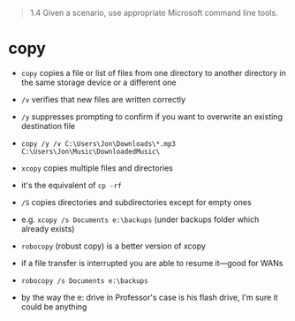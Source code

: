 > 1.4 Given a scenario, use appropriate Microsoft command line tools. 

# copy

- `copy` copies a file or list of files from one directory to another directory in the same storage device or a different one
- `/v` verifies that new files are written correctly
- `/y` suppresses prompting to confirm if you want to overwrite an existing destination file
- `copy /y /v C:\Users\Jon\Downloads\*.mp3 C:\Users\Jon\Music\DownloadedMusic\ `

- `xcopy` copies multiple files and directories
- it's the equivalent of `cp -rf`
- `/S` copies directories and subdirectories except for empty ones
- e.g. `xcopy /s Documents e:\backups` (under backups folder which already exists)

- `robocopy` (robust copy) is a better version of xcopy
- if a file transfer is interrupted you are able to resume it—good for WANs
- `robocopy /s Documents e:\backups` 
- by the way the e: drive in Professor's case is his flash drive, I'm sure it could be anything
